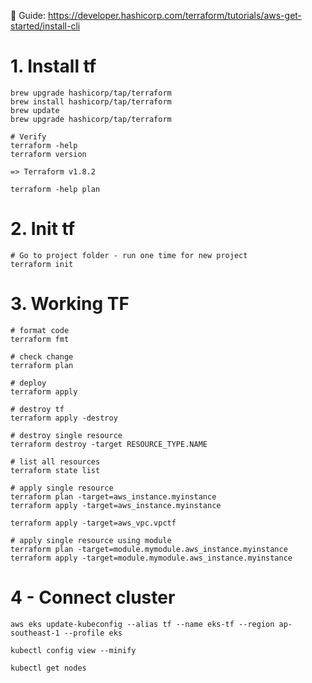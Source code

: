 📗 Guide:
https://developer.hashicorp.com/terraform/tutorials/aws-get-started/install-cli

# 1. Install tf

```
brew upgrade hashicorp/tap/terraform
brew install hashicorp/tap/terraform
brew update
brew upgrade hashicorp/tap/terraform

# Verify
terraform -help
terraform version

=> Terraform v1.8.2

terraform -help plan
```

# 2. Init tf

```
# Go to project folder - run one time for new project
terraform init
```

# 3. Working TF

```
# format code
terraform fmt

# check change
terraform plan

# deploy
terraform apply

# destroy tf
terraform apply -destroy

# destroy single resource
terraform destroy -target RESOURCE_TYPE.NAME

# list all resources
terraform state list

# apply single resource
terraform plan -target=aws_instance.myinstance
terraform apply -target=aws_instance.myinstance

terraform apply -target=aws_vpc.vpctf

# apply single resource using module
terraform plan -target=module.mymodule.aws_instance.myinstance
terraform apply -target=module.mymodule.aws_instance.myinstance
```

# 4 - Connect cluster

```
aws eks update-kubeconfig --alias tf --name eks-tf --region ap-southeast-1 --profile eks

kubectl config view --minify

kubectl get nodes
```

